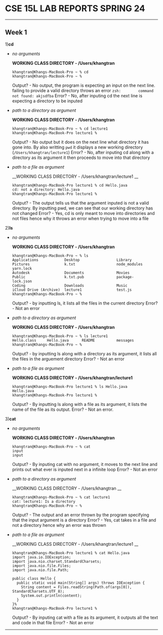 # CSE 15L LAB REPORTS SPRING 24

---
## Week 1

1)__cd__
  
  * _no arguments_
  
    __WORKING CLASS DIRECTORY - /Users/khangtran__
    
    ```
    khangtran@Khangs-MacBook-Pro ~ % cd
    khangtran@Khangs-MacBook-Pro ~ % 
    ``` 
    Output? - No output, the program is expecting an input on the next line. failing to provide a valid directory throws an error `zsh:        command not found: akjsdfba`
    Error? - No, after inputing cd the next line is expecting a directory to be inputed
  
  * _path to a directory as argument_
  
    __WORKING CLASS DIRECTORY - /Users/khangtran__
    
    ```
    khangtran@Khangs-MacBook-Pro ~ % cd lecture1
    khangtran@Khangs-MacBook-Pro lecture1 % 
    ```
    Output? - No output but it does on the next line what directory it has gone into. By also writting `pwd` it displays a new working         directory (`/Users/khangtran/lecture1`)
    Error? - No, after inputing cd along with a directory as its argument it then proceeds to move into that directory
  
  * _path to a file as argument_
  
    __WORKING CLASS DIRECTORY - /Users/khangtran/lecture1 __
    
    ```
    khangtran@Khangs-MacBook-Pro lecture1 % cd Hello.java
    cd: not a directory: Hello.java
    khangtran@Khangs-MacBook-Pro lecture1 % 
    ``` 
    Output? - The output tells us that the argument inputed is not a valid directory. By inputting pwd, we can see that our working            directory has not changed
    Error? - Yes, cd is only meant to move into directories and not files hence why it throws an error when trying to move into a file

2)__ls__
  
  * _no arguments_
  
    __WORKING CLASS DIRECTORY - /Users/khangtran__
    
    ```
    khangtran@Khangs-MacBook-Pro ~ % ls
    Applications            Desktop                 Library                 Pictures                k.txt                   node_modules            yarn.lock
    Autodesk                Documents               Movies                  Public                  k.txt.pub               package-           lock.json
    Coding                  Downloads               Music                   iCloud Drive (Archive)  lecture1                test.js
    khangtran@Khangs-MacBook-Pro ~ % 
    ``` 
    Output? - by inputting ls, it lists all the files in the current directory
    Error? - Not an error
  
  * _path to a directory as argument_
  
    __WORKING CLASS DIRECTORY - /Users/khangtran__
    
    ```
    khangtran@Khangs-MacBook-Pro ~ % ls lecture1 
    Hello.class     Hello.java      README          messages
    khangtran@Khangs-MacBook-Pro ~ % 
    ``` 
    Output? - by inputting ls along with a directory as its argument, it lists all the files in the arguement directory
    Error? -  Not an error
  
  * _path to a file as argument_
  
    __WORKING CLASS DIRECTORY - /Users/khangtran/lecture1__
    
    ```
    khangtran@Khangs-MacBook-Pro lecture1 % ls Hello.java
    Hello.java
    khangtran@Khangs-MacBook-Pro lecture1 % 
    ``` 
    Output? - By inputting ls along with a file as its argument, it lists the name of the file as its output.
    Error? - Not an error.

3)__cat__
  
  * _no arguments_
  
    __WORKING CLASS DIRECTORY - /Users/khangtran__
    
    ```
    khangtran@Khangs-MacBook-Pro ~ % cat
    input
    input
    ``` 
    Output? - By inputing cat with no argument, it moves to the next line and prints out what ever is inputed next in a infinite loop
    Error? - Not an error
  
  * _path to a directory as argument_
  
    __WORKING CLASS DIRECTORY - /Users/khangtran __
    
    ```
    khangtran@Khangs-MacBook-Pro ~ % cat lecture1 
    cat: lecture1: Is a directory
    khangtran@Khangs-MacBook-Pro ~ % 
    ``` 
    Output? - The output and an error thrown by the program specifying that the input argument is a directory
    Error? - Yes, cat takes in a file and not a directory hence why an error was thrown
  
  * _path to a file as argument_
  
    __WORKING CLASS DIRECTORY - /Users/khangtran/lecture1 __
    
    ```
    khangtran@Khangs-MacBook-Pro lecture1 % cat Hello.java
    import java.io.IOException;
    import java.nio.charset.StandardCharsets;
    import java.nio.file.Files;
    import java.nio.file.Path;
    
    public class Hello {
      public static void main(String[] args) throws IOException {
        String content = Files.readString(Path.of(args[0]), StandardCharsets.UTF_8);    
        System.out.println(content);
      }
    }%                                                                                                                                                                              
    khangtran@Khangs-MacBook-Pro lecture1 % 
    ``` 
    Output? - By inputing cat with a file as its argument, it outputs all the text and code in that file
    Error? - Not an error
---

